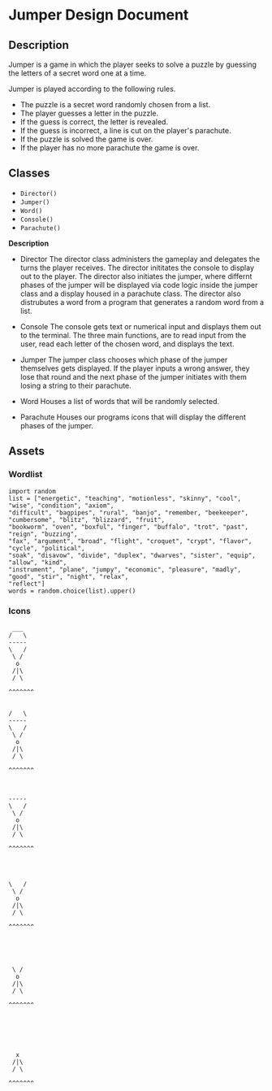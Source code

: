# Jumper Design Document

## Description

Jumper is a game in which the player seeks to solve a puzzle by guessing the letters of a secret word one at a time.

Jumper is played according to the following rules.

* The puzzle is a secret word randomly chosen from a list.
* The player guesses a letter in the puzzle.
* If the guess is correct, the letter is revealed.
* If the guess is incorrect, a line is cut on the player's parachute.
* If the puzzle is solved the game is over.
* If the player has no more parachute the game is over.

## Classes

- `Director()`
- `Jumper()`
- `Word()`
- `Console()`
- `Parachute()`

**Description**

* Director
The director class administers the gameplay and delegates the turns the player receives. The director inititates the console to display out to the player. The director also initiates the jumper, where differnt phases of the jumper will be displayed via code logic inside the jumper class and a display housed in a parachute class. The director also distrubutes a word from a program that generates a random word from a list.

* Console
The console gets text or numerical input and displays them out to the terminal. The three main functions, are to read input from the user, read each letter of the chosen word, and displays the text.

* Jumper
The jumper class chooses which phase of the jumper themselves gets displayed.
If the player inputs a wrong answer, they lose that round and the next phase of the jumper initiates with them losing a string to their parachute.

* Word
Houses a list of words that will be randomly selected.

* Parachute
Houses our programs icons that will display the different phases of the jumper.


## Assets

### Wordlist

```
import random
list = ["energetic", "teaching", "motionless", "skinny", "cool", "wise", "condition", "axiom",
"difficult", "bagpipes", "rural", "banjo", "remember, "beekeeper", "cumbersome", "blitz", "blizzard", "fruit",
"bookworm", "oven", "boxful", "finger", "buffalo", "trot", "past", "reign", "buzzing",
"fax", "argument", "broad", "flight", "croquet", "crypt", "flavor", "cycle", "political",
"soak", "disavow", "divide", "duplex", "dwarves", "sister", "equip", "allow", "kind",
"instrument", "plane", "jumpy", "economic", "pleasure", "madly", "good", "stir", "night", "relax",
"reflect"]
words = random.choice(list).upper()
```

### Icons

```
 ___
/   \
-----
\   /
 \ /
  o
 /|\
 / \

^^^^^^^
```

```

/   \
-----
\   /
 \ /
  o
 /|\
 / \

^^^^^^^
```

```


-----
\   /
 \ /
  o
 /|\
 / \

^^^^^^^
```

```



\   /
 \ /
  o
 /|\
 / \

^^^^^^^
```

```




 \ /
  o
 /|\
 / \

^^^^^^^
```

```





  x
 /|\
 / \

^^^^^^^
```
